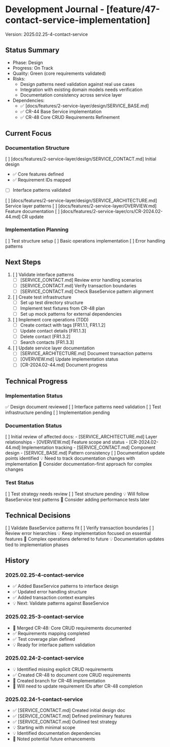 # Development Journal - [feature/47-contact-service-implementation]
Version: 2025.02.25-4-contact-service

## Status Summary
- Phase: Design
- Progress: On Track
- Quality: Green (core requirements validated)
- Risks:
  - Design patterns need validation against real use cases
  - Integration with existing domain models needs verification
  - Documentation consistency across service layer
- Dependencies:
  - ✅ [docs/features/2-service-layer/design/SERVICE_BASE.md]
  - ✅ CR-44 Base Service implementation
  - ✅ CR-48 Core CRUD Requirements Refinement

## Current Focus
### Documentation Structure
[ ] [docs/features/2-service-layer/design/SERVICE_CONTACT.md] Initial design
  - ✅ Core features defined
  - ✅ Requirement IDs mapped
  - [ ] Interface patterns validated

[ ] [docs/features/2-service-layer/design/SERVICE_ARCHITECTURE.md] Service layer patterns
[ ] [docs/features/2-service-layer/OVERVIEW.md] Feature documentation
[ ] [docs/features/2-service-layer/crs/CR-2024.02-44.md] CR update

### Implementation Planning
[ ] Test structure setup
[ ] Basic operations implementation
[ ] Error handling patterns

## Next Steps
1. [ ] Validate interface patterns
   - [ ] [SERVICE_CONTACT.md] Review error handling scenarios
   - [ ] [SERVICE_CONTACT.md] Verify transaction boundaries
   - [ ] [SERVICE_CONTACT.md] Check BaseService pattern alignment

2. [ ] Create test infrastructure
   - [ ] Set up test directory structure
   - [ ] Implement test fixtures from CR-48 plan
   - [ ] Set up mock patterns for external dependencies

3. [ ] Implement core operations (TDD)
   - [ ] Create contact with tags [FR1.1.1, FR1.1.2]
   - [ ] Update contact details [FR1.1.3]
   - [ ] Delete contact [FR1.3.2]
   - [ ] Search contacts [FR1.3.3]

4. [ ] Update service layer documentation
   - [ ] [SERVICE_ARCHITECTURE.md] Document transaction patterns
   - [ ] [OVERVIEW.md] Update implementation status
   - [ ] [CR-2024.02-44.md] Document progress

## Technical Progress
### Implementation Status
✅ Design document reviewed
[ ] Interface patterns need validation
[ ] Test infrastructure pending
[ ] Implementation pending

### Documentation Status
[ ] Initial review of affected docs:
    - [SERVICE_ARCHITECTURE.md] Layer relationships
    - [OVERVIEW.md] Feature scope and status
    - [CR-2024.02-44.md] Implementation tracking
    - [SERVICE_CONTACT.md] Component design
    - [SERVICE_BASE.md] Pattern consistency
[ ] Documentation update points identified
💡 Need to track documentation changes with implementation
🔄 Consider documentation-first approach for complex changes

### Test Status
[ ] Test strategy needs review
[ ] Test structure pending
💡 Will follow BaseService test patterns
🔄 Consider adding performance tests later

## Technical Decisions
[ ] Validate BaseService patterns fit
[ ] Verify transaction boundaries
[ ] Review error hierarchies
💡 Keep implementation focused on essential features
🔄 Complex operations deferred to future
💡 Documentation updates tied to implementation phases

## History
### 2025.02.25-4-contact-service
- ✅ Added BaseService patterns to interface design
- ✅ Updated error handling structure
- ✅ Added transaction context examples
- 💡 Next: Validate patterns against BaseService

### 2025.02.25-3-contact-service
- 🔹 Merged CR-48: Core CRUD requirements documented
- ✅ Requirements mapping completed
- ✅ Test coverage plan defined
- 💡 Ready for interface pattern validation

### 2025.02.24-2-contact-service
- 💡 Identified missing explicit CRUD requirements
- ✅ Created CR-48 to document core CRUD requirements
- 🔵 Created branch for CR-48 implementation
- 🔄 Will need to update requirement IDs after CR-48 completion

### 2025.02.24-1-contact-service
- ✅ [SERVICE_CONTACT.md] Created initial design doc
- ✅ [SERVICE_CONTACT.md] Defined preliminary features
- ✅ [SERVICE_CONTACT.md] Outlined test strategy
- 💡 Starting with minimal scope
- 💡 Identified documentation dependencies
- 🔄 Noted potential future enhancements
